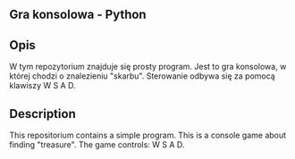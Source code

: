 ## Gra konsolowa - Python

## Opis
W tym repozytorium znajduje się prosty program.
Jest to gra konsolowa, w której chodzi o znalezieniu "skarbu".
Sterowanie odbywa się za pomocą klawiszy W S A D.

## Description
This repositorium contains a simple program. This is a console game about finding "treasure". The game controls: W S A D. 
